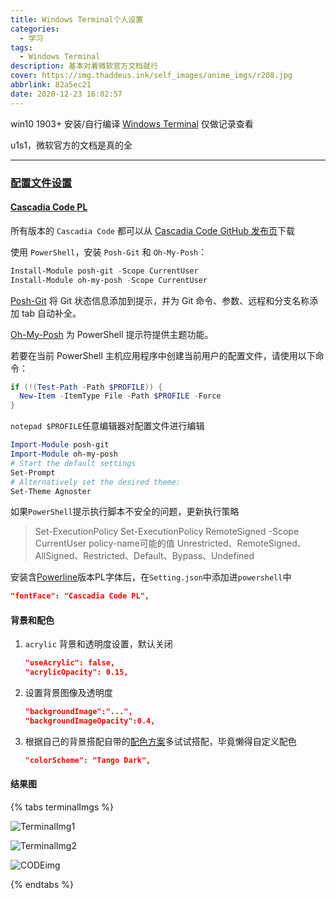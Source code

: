 ```yaml
---
title: Windows Terminal个人设置
categories:
  - 学习
tags:
  - Windows Terminal
description: 基本对着微软官方文档就行
cover: https://img.thaddeus.ink/self_images/anime_imgs/r208.jpg
abbrlink: 82a5ec21
date: 2020-12-23 16:02:57
---
```


win10 1903+
安装/自行编译 [Windows Terminal](https://docs.microsoft.com/zh-cn/windows/terminal/)
仅做记录查看

u1s1，微软官方的文档是真的全

---

### [配置文件设置](https://docs.microsoft.com/zh-cn/windows/terminal/customize-settings/profile-settings)



#### [Cascadia Code PL](https://docs.microsoft.com/zh-cn/windows/terminal/cascadia-code)

所有版本的 `Cascadia Code` 都可以从 [Cascadia Code GitHub 发布页](https://github.com/microsoft/cascadia-code/releases)下载

使用 `PowerShell`，安装 `Posh-Git` 和 `Oh-My-Posh`：

```powershell
Install-Module posh-git -Scope CurrentUser
Install-Module oh-my-posh -Scope CurrentUser
```

[Posh-Git](https://github.com/dahlbyk/posh-git) 将 Git 状态信息添加到提示，并为 Git 命令、参数、远程和分支名称添加 tab 自动补全。

[Oh-My-Posh](https://github.com/JanDeDobbeleer/oh-my-posh) 为 PowerShell 提示符提供主题功能。


若要在当前 PowerShell 主机应用程序中创建当前用户的配置文件，请使用以下命令：

```powershell
if (!(Test-Path -Path $PROFILE)) {
  New-Item -ItemType File -Path $PROFILE -Force
}
```

`notepad $PROFILE`任意编辑器对配置文件进行编辑

```powershell
Import-Module posh-git
Import-Module oh-my-posh
# Start the default settings
Set-Prompt
# Alternatively set the desired theme:
Set-Theme Agnoster
```

如果`PowerShell`提示执行脚本不安全的问题，更新执行策略

> Set-ExecutionPolicy <policy-name>
> Set-ExecutionPolicy RemoteSigned -Scope CurrentUser
> policy-name可能的值
> Unrestricted、RemoteSigned、AllSigned、Restricted、Default、Bypass、Undefined

安装含[Powerline](https://docs.microsoft.com/zh-cn/windows/terminal/tutorials/powerline-setup)版本PL字体后，在`Setting.json`中添加进`powershell`中

```json
"fontFace": "Cascadia Code PL",
```

#### 背景和配色

1. `acrylic` 背景和透明度设置，默认关闭

   ```json
   "useAcrylic": false,
   "acrylicOpacity": 0.15,
   ```

2. 设置背景图像及透明度

   ```json
   "backgroundImage":"...",
   "backgroundImageOpacity":0.4,
   ```

3. 根据自己的背景搭配自带的[配色方案](https://docs.microsoft.com/zh-cn/windows/terminal/customize-settings/color-schemes)多试试搭配，毕竟懒得自定义配色

   ```json
   "colorScheme": "Tango Dark",
   ```
#### 结果图
{% tabs terminalImgs %}
<!-- tab IMG1-->
![TerminalImg1](https://img.thaddeus.ink/self_images/others/20201228-212531.jpg)
<!-- endtab -->

<!-- tab IMG2-->
![TerminalImg2](https://img.thaddeus.ink/self_images/others/20201228-212603.jpg)
<!-- endtab -->

<!-- tab CODE-->
![CODEimg](https://img.thaddeus.ink/self_images/others/20201228-212658.jpg)
<!-- endtab -->
{% endtabs %}



